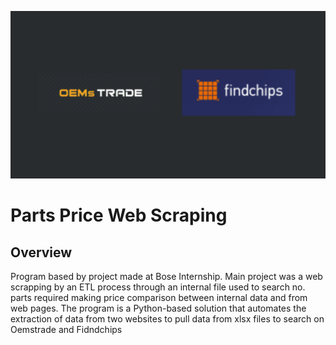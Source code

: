 ![banner](assets/banner.png)
# Parts Price Web Scraping

## Overview
Program based by project made at Bose Internship. 
Main project was a web scrapping by an ETL process through an internal file used to search no. parts required making price comparison between internal data and from web pages. 
The program is a Python-based solution that automates the extraction of data from two websites to pull data from xlsx files to search on Oemstrade and Fidndchips
